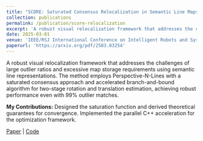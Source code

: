 ```yaml
---
title: "SCORE: Saturated Consensus Relocalization in Semantic Line Maps"
collection: publications
permalink: /publication/score-relocalization
excerpt: 'A robust visual relocalization framework that addresses the challenges of large outlier ratios and excessive map storage requirements using semantic line representations. The method employs Perspective-N-Lines with a saturated consensus approach and accelerated branch-and-bound algorithm for two-stage rotation and translation estimation, achieving robust performance even with 99% outlier matches.'
date: 2025-03-01
venue: 'IEEE/RSJ International Conference on Intelligent Robots and Systems (IROS 2025)'
paperurl: 'https://arxiv.org/pdf/2503.03254'
---
```


A robust visual relocalization framework that addresses the challenges of large outlier ratios and excessive map storage requirements using semantic line representations. The method employs Perspective-N-Lines with a saturated consensus approach and accelerated branch-and-bound algorithm for two-stage rotation and translation estimation, achieving robust performance even with 99% outlier matches.

**My Contributions:** Designed the saturation function and derived theoretical guarantees for convergence. Implemented the parallel C++ acceleration for the optimization framework.

[Paper](https://arxiv.org/pdf/2503.03254) | [Code](https://github.com/LIAS-CUHKSZ/SCORE)